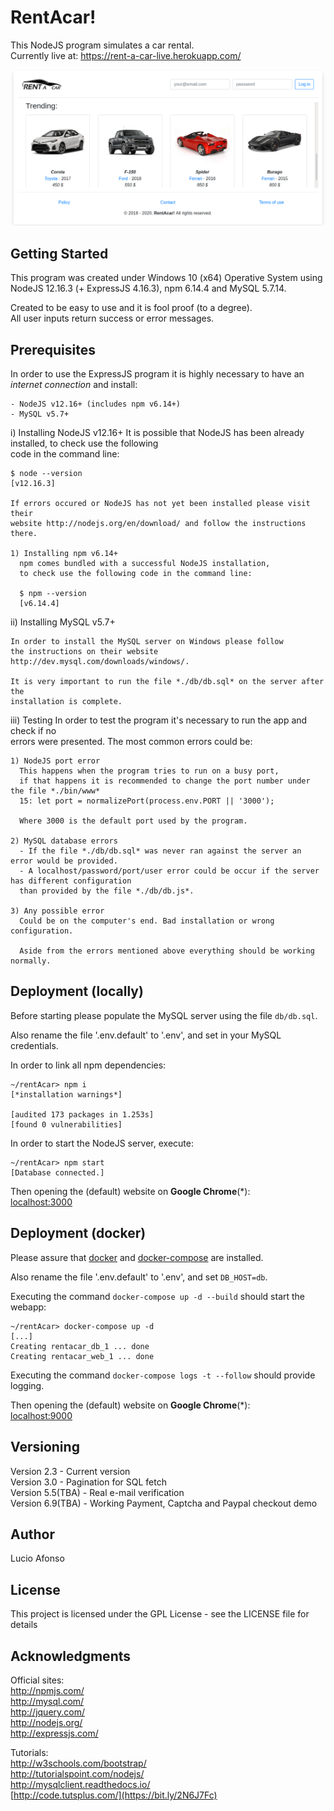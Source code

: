 # RentAcar!

This NodeJS program simulates a car rental. <br />
Currently live at: https://rent-a-car-live.herokuapp.com/

![RentAcar image](rentAcar.png)

## Getting Started

This program was created under Windows 10 (x64) Operative System using <br />
NodeJS 12.16.3 (+ ExpressJS 4.16.3), npm 6.14.4 and MySQL 5.7.14.

Created to be easy to use and it is fool proof (to a degree).<br />
All user inputs return success or error messages.<br />

## Prerequisites

In order to use the ExpressJS program it is highly necessary to have an _internet connection_ and install:

    - NodeJS v12.16+ (includes npm v6.14+)
    - MySQL v5.7+

i) Installing NodeJS v12.16+
It is possible that NodeJS has been already installed, to check use the following <br />
code in the command line:

    $ node --version
    [v12.16.3]

    If errors occured or NodeJS has not yet been installed please visit their
    website http://nodejs.org/en/download/ and follow the instructions there.

    1) Installing npm v6.14+
      npm comes bundled with a successful NodeJS installation,
      to check use the following code in the command line:

      $ npm --version
      [v6.14.4]

ii) Installing MySQL v5.7+

    In order to install the MySQL server on Windows please follow
    the instructions on their website http://dev.mysql.com/downloads/windows/.

    It is very important to run the file *./db/db.sql* on the server after the
    installation is complete.

iii) Testing
In order to test the program it's necessary to run the app and check if no <br />
errors were presented. The most common errors could be:

    1) NodeJS port error
      This happens when the program tries to run on a busy port,
      if that happens it is recommended to change the port number under the file *./bin/www*
      15: let port = normalizePort(process.env.PORT || '3000');

      Where 3000 is the default port used by the program.

    2) MySQL database errors
      - If the file *./db/db.sql* was never ran against the server an error would be provided.
      - A localhost/password/port/user error could be occur if the server has different configuration
      than provided by the file *./db/db.js*.

    3) Any possible error
      Could be on the computer's end. Bad installation or wrong configuration.

      Aside from the errors mentioned above everything should be working normally.

## Deployment (locally)

Before starting please populate the MySQL server using the file `db/db.sql`.

Also rename the file '.env.default' to '.env', and set in your MySQL credentials.

In order to link all npm dependencies:

```
~/rentAcar> npm i
[*installation warnings*]

[audited 173 packages in 1.253s]
[found 0 vulnerabilities]
```

In order to start the NodeJS server, execute:

```
~/rentAcar> npm start
[Database connected.]
```

Then opening the (default) website on **Google Chrome**(\*):<br />
[localhost:3000](http://localhost:3000)

## Deployment (docker)

Please assure that [docker](https://docs.docker.com/get-docker/) and [docker-compose](https://docs.docker.com/compose/install/) are installed.

Also rename the file '.env.default' to '.env', and set `DB_HOST=db`.

Executing the command `docker-compose up -d --build` should start the webapp:

```
~/rentAcar> docker-compose up -d
[...]
Creating rentacar_db_1 ... done
Creating rentacar_web_1 ... done
```

Executing the command `docker-compose logs -t --follow` should provide logging.

Then opening the (default) website on **Google Chrome**(\*):<br />
[localhost:9000](http://localhost:9000)

## Versioning

Version 2.3 - Current version<br />
Version 3.0 - Pagination for SQL fetch<br />
Version 5.5(TBA) - Real e-mail verification<br />
Version 6.9(TBA) - Working Payment, Captcha and Paypal checkout demo

## Author

Lucio Afonso

## License

This project is licensed under the GPL License - see the LICENSE file for details

## Acknowledgments

Official sites:<br />
http://npmjs.com/<br />
http://mysql.com/<br />
http://jquery.com/<br />
http://nodejs.org/<br />
http://expressjs.com/<br />

Tutorials:<br />
http://w3schools.com/bootstrap/<br />
http://tutorialspoint.com/nodejs/<br />
http://mysqlclient.readthedocs.io/<br />
[http://code.tutsplus.com/](https://bit.ly/2N6J7Fc)
